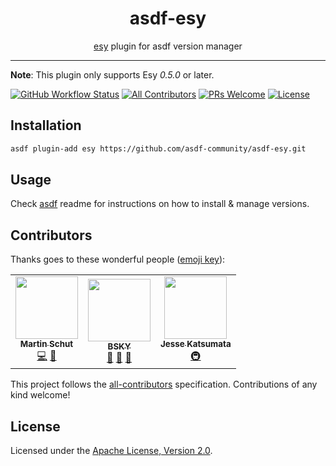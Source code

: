 <div align="center">
<h1>asdf-esy</h1>
<span><a href="https://esy.sh">esy</a> plugin for asdf version manager</span>
</div>
<hr />

**Note**: This plugin only supports Esy _0.5.0_ or later.

[![GitHub Workflow Status](https://img.shields.io/github/workflow/status/asdf-community/asdf-esy/Main%20workflow?style=flat-square)](https://github.com/asdf-community/asdf-esy/actions)
[![All Contributors](https://img.shields.io/badge/all_contributors-2-orange.svg?style=flat-square)](#contributors)
[![PRs Welcome](https://img.shields.io/badge/PRs-welcome-brightgreen.svg?style=flat-square)](http://makeapullrequest.com)
[![License](https://img.shields.io/github/license/asdf-community/asdf-esy?style=flat-square&color=brightgreen)](https://github.com/asdf-community/asdf-esy/blob/master/LICENSE)

## Installation

```bash
asdf plugin-add esy https://github.com/asdf-community/asdf-esy.git
```

## Usage

Check [asdf](https://github.com/asdf-vm/asdf) readme for instructions on how to
install & manage versions.

## Contributors

Thanks goes to these wonderful people ([emoji key](https://allcontributors.org/docs/en/emoji-key)):

<!-- ALL-CONTRIBUTORS-LIST:START - Do not remove or modify this section -->
<!-- prettier-ignore-start -->
<!-- markdownlint-disable -->
<table>
  <tr>
    <td align="center"><a href="https://gitlab.com/schutm"><img src="https://avatars3.githubusercontent.com/u/1652928?v=4" width="100px;" alt=""/><br /><sub><b>Martin Schut</b></sub></a><br /><a href="https://github.com/asdf-community/asdf-esy/commits?author=schutm" title="Code">💻</a> <a href="https://github.com/asdf-community/asdf-esy/commits?author=schutm" title="Documentation">📖</a></td>
    <td align="center"><a href="https://bsky.moe"><img src="https://avatars3.githubusercontent.com/u/38746192?v=4" width="100px;" alt=""/><br /><sub><b>BSKY</b></sub></a><br /><a href="https://github.com/asdf-community/asdf-esy/issues?q=author%3Aimbsky" title="Bug reports">🐛</a> <a href="https://github.com/asdf-community/asdf-esy/commits?author=imbsky" title="Documentation">📖</a> <a href="#maintenance-imbsky" title="Maintenance">🚧</a></td>
    <td align="center"><a href="https://naturalclar.dev"><img src="https://avatars1.githubusercontent.com/u/6936373?v=4" width="100px;" alt=""/><br /><sub><b>Jesse Katsumata</b></sub></a><br /><a href="#infra-Naturalclar" title="Infrastructure (Hosting, Build-Tools, etc)">🚇</a></td>
  </tr>
</table>

<!-- markdownlint-enable -->
<!-- prettier-ignore-end -->
<!-- ALL-CONTRIBUTORS-LIST:END -->

This project follows the [all-contributors](https://github.com/all-contributors/all-contributors) specification. Contributions of any kind welcome!

## License

Licensed under the
[Apache License, Version 2.0](https://www.apache.org/licenses/LICENSE-2.0).
